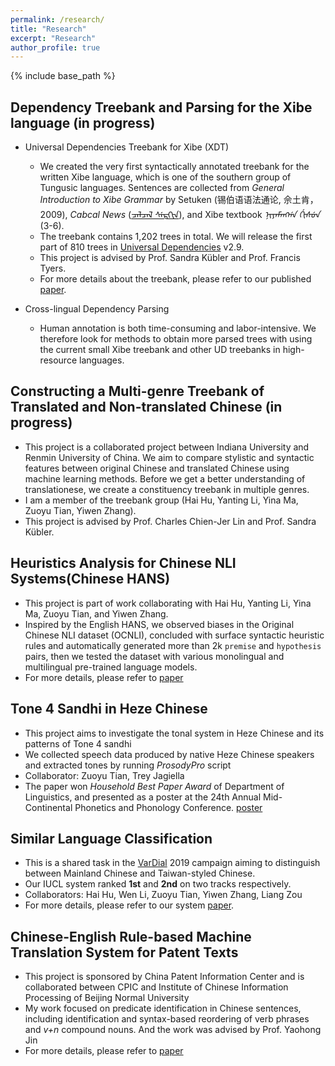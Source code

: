 ```yaml
---
permalink: /research/
title: "Research"
excerpt: "Research"
author_profile: true
---
```


{% include base_path %}



Dependency Treebank and Parsing for the Xibe language (in progress)
-----

* Universal Dependencies Treebank for Xibe (XDT)
	* We created the very first syntactically annotated treebank for the written Xibe language, which is one of the southern group of Tungusic languages. Sentences are collected from _General Introduction to Xibe Grammar_ by Setuken (锡伯语语法通论, 佘土肯，2009), _Cabcal News_ ([ᠴᠠᠯᠴᠠᠯ ᠰᡝᠷᡣᡞᠨ](https://en.wikipedia.org/wiki/Qapqal_News)), and Xibe textbook _ᠨᡞᠶᠠᠮᠠᡢᡤᠠ ᡤᡞᠰᡠᠨ_ (3-6). 
	* The treebank contains 1,202 trees in total. We will release the first part of 810 trees in [Universal Dependencies](https://universaldependencies.org/) v2.9.
	* This project is advised by Prof. Sandra Kübler and Prof. Francis Tyers.
	* For more details about the treebank, please refer to our published [paper](https://aclanthology.org/2020.udw-1.23.pdf).
	

* Cross-lingual Dependency Parsing
	* Human annotation is both time-consuming and labor-intensive. We therefore look for methods to obtain more parsed trees with using the current small Xibe treebank and other UD treebanks in high-resource languages.
	

Constructing a Multi-genre Treebank of Translated and Non-translated Chinese (in progress)
-----
* This project is a collaborated project between Indiana University and Renmin University of China. We aim to compare stylistic and syntactic features between original Chinese and translated Chinese using machine learning methods. Before we get a better understanding of translationese, we create a constituency treebank in multiple genres.
* I am a member of the treebank group (Hai Hu, Yanting Li, Yina Ma, Zuoyu Tian, Yiwen Zhang).
* This project is advised by Prof. Charles Chien-Jer Lin and Prof. Sandra Kübler.


Heuristics Analysis for Chinese NLI Systems(Chinese HANS)
-----
* This project is part of work collaborating with Hai Hu, Yanting Li, Yina Ma, Zuoyu Tian, and Yiwen Zhang. 
* Inspired by the English HANS, we observed biases in the Original Chinese NLI dataset (OCNLI), concluded with surface syntactic heuristic rules and automatically generated more than 2k `premise` and `hypothesis` pairs, then we tested the dataset with various monolingual and multilingual pre-trained language models. 
* For more details, please refer to [paper](https://arxiv.org/pdf/2106.03983.pdf)

Tone 4 Sandhi in Heze Chinese
-----
* This project aims to investigate the tonal system in Heze Chinese and its patterns of Tone 4 sandhi
* We collected speech data produced by native Heze Chinese speakers and extracted tones by running _ProsodyPro_ script
* Collaborator: Zuoyu Tian, Trey Jagiella
* The paper won _Household Best Paper Award_ of Department of Linguistics, and presented as a poster at the 24th Annual Mid-Continental Phonetics and Phonology Conference. [poster](https://www.researchgate.net/publication/337719636_TONE_4_SANDHI_IN_HEZE_CHINESE_TONE_4_SANDHI_IN_HEZE_CHINESE?channel=doi&linkId=5de6a4fc299bf10bc33d4efd&showFulltext=true)
	
Similar Language Classification
-----
* This is a shared task in the [VarDial](https://sites.google.com/view/vardial2019/campaign?authuser=0) 2019 campaign aiming to distinguish between Mainland Chinese and Taiwan-styled Chinese. 
* Our IUCL system ranked **1st** and **2nd** on two tracks respectively. 
* Collaborators: Hai Hu, Wen Li, Zuoyu Tian, Yiwen Zhang, Liang Zou
* For more details, please refer to our system [paper](http://web.science.mq.edu.au/~smalmasi/vardial6/pdf/W19-1417.pdf).


Chinese-English Rule-based Machine Translation System for Patent Texts
-----
* This project is sponsored by China Patent Information Center and is collaborated between CPIC and Institute of Chinese Information Processing of Beijing Normal University
* My work focused on predicate identification in Chinese sentences, including identification and syntax-based reordering of verb phrases and _v+n_ compound nouns. And the work was advised by Prof. Yaohong Jin
* For more details, please refer to [paper](https://ieeexplore.ieee.org/stamp/stamp.jsp?arnumber=6664632&casa_token=R55AgvuiX1oAAAAA:tpluD0pFSx9RSo9DCYzK6wX-KQ9cxmlTETGgFYUyPmMX5EK0rIt26xoZL5aawzihbEXZG1OZZQ&tag=1)


	







